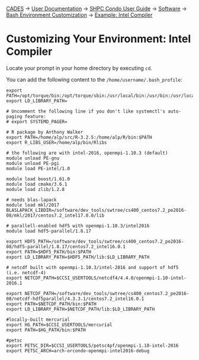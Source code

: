 [CADES](http://support.cades.ornl.gov/) &rarr; [User Documentation](../../README.md) &rarr; [SHPC Condo User Guide](../overview.md)  &rarr; [Software](../software.md)  &rarr; [Bash Environment Customization](bash-env.md)  &rarr; [Example: Intel Compiler](#)

# Customizing Your Environment: Intel Compiler

Locate your prompt in your home directory by executing `cd`.

You can add the following content to the `/home/username/.bash_profile`:

```
export PATH=/opt/torque/bin:/opt/torque/sbin:/usr/local/bin:/usr/bin:/usr/local/sbin:/usr/sbin
export LD_LIBRARY_PATH=

# Uncomment the following line if you don't like systemctl's auto-paging feature:
# export SYSTEMD_PAGER=

# R package by Anthony Walker
export PATH=/home/alp/src/R-3.2.5:/home/alp/R/bin:$PATH
export R_LIBS_USER=/home/alp/bin/Rlibs

# the following are with intel-2016, openmpi-1.10.3 (default)
module unload PE-gnu
module unload PE-pgi
module load PE-intel/1.0

module load boost/1.61.0
module load cmake/3.6.1
module load zlib/1.2.8

# needs blas-lapack
module load mkl/2017
BLASLAPACK_LIBDIR=/software/dev_tools/swtree/cs400_centos7.2_pe2016-08/mkl/2017/centos7.2_intel17.0.0/lib

# parallell-enabled hdf5 with openmpi-1.10.3/intel2016
module load hdf5-parallel/1.8.17

export HDF5_PATH=/software/dev_tools/swtree/cs400_centos7.2_pe2016-08/hdf5-parallel/1.8.17/centos7.2_intel16.0.1
export PATH=$HDF5_PATH/bin:$PATH
export LD_LIBRARY_PATH=$HDF5_PATH/lib:$LD_LIBRARY_PATH

# netcdf built with openmpi-1.10.3/intel-2016 and support of hdf5 (i.e. netcdf-4)
export NETCDF_PATH=$CCSI_USERTOOLS/netcdf4/4.4.0/openmpi-1.10-intel-2016.1

export NETCDF_PATH=/software/dev_tools/swtree/cs400_centos7.2_pe2016-08/netcdf-hdf5parallel/4.3.3.1/centos7.2_intel16.0.1
export PATH=$NETCDF_PATH/bin:$PATH
export LD_LIBRARY_PATH=$NETCDF_PATH/lib:$LD_LIBRARY_PATH

#locally-built mercurial
export HG_PATH=$CCSI_USERTOOLS/mercurial
export PATH=$HG_PATH/bin:$PATH

#petsc
export PETSC_DIR=$CCSI_USERTOOLS/petsc4pf/openmpi-1.10-intel-2016
export PETSC_ARCH=arch-orcondo-openmpi-intel2016-debug
```
